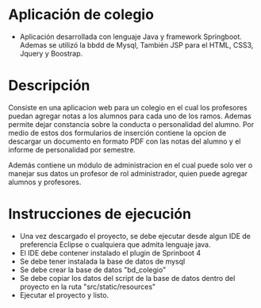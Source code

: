 # Aplicación de colegio
- Aplicación desarrollada con lenguaje Java y framework Springboot. Ademas se utilizó la bbdd de Mysql, También JSP para el HTML, CSS3, Jquery y Boostrap.

# Descripción
Consiste en una aplicacion web para un colegio en el cual los profesores puedan agregar notas a los alumnos para cada uno
de los ramos. Ademas permite dejar constancia sobre la conducta o personalidad del alumno.
Por medio de estos dos formularios de inserción contiene la opcion de descargar un documento en formato PDF con las notas del alumno
y el informe de personalidad por semestre.

Además contiene un módulo de administracion en el cual puede solo ver o manejar sus datos un profesor de rol administrador, quien puede
agregar alumnos y profesores.

# Instrucciones de ejecución

- Una vez descargado el proyecto, se debe ejecutar desde algun IDE de preferencia Eclipse o cualquiera que admita lenguaje java. 
- El IDE debe contener instalado el plugin de Sprinboot 4
- Se debe tener instalada la base de datos de mysql
- Se debe crear la base de datos "bd_colegio"
- Se debe copiar los datos del script de la base de datos dentro del proyecto en la ruta "src/static/resources"
- Ejecutar el proyecto y listo.

